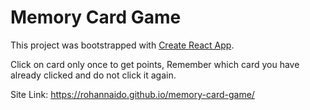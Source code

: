 # Memory Card Game

This project was bootstrapped with [Create React App](https://github.com/facebook/create-react-app).

Click on card only once to get points, Remember which card you have already clicked and do not click it again.

Site Link: https://rohannaido.github.io/memory-card-game/

